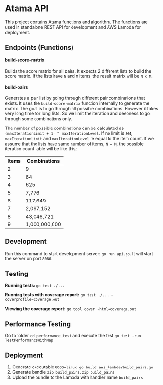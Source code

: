 # Atama API

This project contains Atama functions and algorithm. The functions are used in standalone REST API for development 
and AWS Lambda for deployment.

## Endpoints (Functions)

#### build-score-matrix
Builds the score matrix for all pairs. It expects 2 different lists to build the score matrix. If the lists have 
`N` and `M` items, the result matrix will be `N x M`.

#### build-pairs
Generates a pair list by going through different pair combinations that exists. It uses the `build-score-matrix`
function internally to generate the matrix. The goal is to go through all possible combinations. However it takes 
very long time for long lists. So we limit the iteration and deepness to go through some combinations only.

The number of possible combinations can be calculated as `(maxIterationLimit + 1) ^ maxIterationLevel`. If no limit 
is set, `maxIterationLimit` and `maxIterationLevel` re equal to the item count. If we assume that the lists have same
number of items, `N = M`, the possible iteration count table will be like this;

| Items | Combinations  |
|-------|---------------|
| 2     | 9             |
| 3     | 64            |
| 4     | 625           |
| 5     | 7,776         |
| 6     | 117,649       |
| 7     | 2,097,152     |
| 8     | 43,046,721    |
| 9     | 1,000,000,000 |

## Development

Run this command to start development server: `go run api.go`. It will start the server on port `8080`. 

## Testing

**Running tests:** `go test ./...`

**Running tests with coverage report:** `go test ./... -coverprofile=coverage.out`

**Viewing the coverage report:** `go tool cover -html=coverage.out`

## Performance Testing

Go to folder `cd performance_test` and execute the test `go test -run TestPerformanceWithMap`

## Deployment

1. Generate executable `GOOS=linux go build aws_lambda/build_pairs.go` 
2. Generate bundle `zip build_pairs.zip build_pairs`
3. Upload the bundle to the Lambda with handler name `build_pairs`